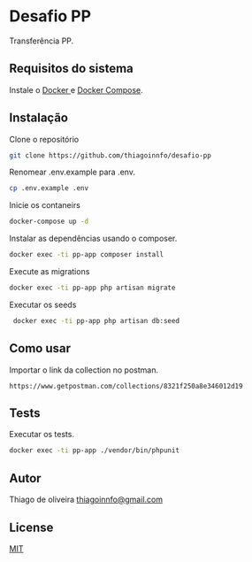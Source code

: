 # Desafio PP

Transferência PP.

## Requisitos do sistema

Instale o [ Docker ](https://docs.docker.com/engine/)
e [ Docker Compose](https://docs.docker.com/compose/).

## Instalação

Clone o repositório

```bash
git clone https://github.com/thiagoinnfo/desafio-pp
```

Renomear .env.example para .env.

```bash
cp .env.example .env
```

Inicie os contaneirs

```bash
docker-compose up -d
```
Instalar as dependências usando o composer.

```bash
docker exec -ti pp-app composer install
```

Execute as migrations

```bash
docker exec -ti pp-app php artisan migrate
```

Executar os seeds

```bash
 docker exec -ti pp-app php artisan db:seed
```

## Como usar

Importar o link da collection no postman.

```
https://www.getpostman.com/collections/8321f250a8e346012d19
```

## Tests

Executar os tests.

```bash
docker exec -ti pp-app ./vendor/bin/phpunit
```

## Autor
Thiago de oliveira
thiagoinnfo@gmail.com

## License
[MIT](https://choosealicense.com/licenses/mit/)